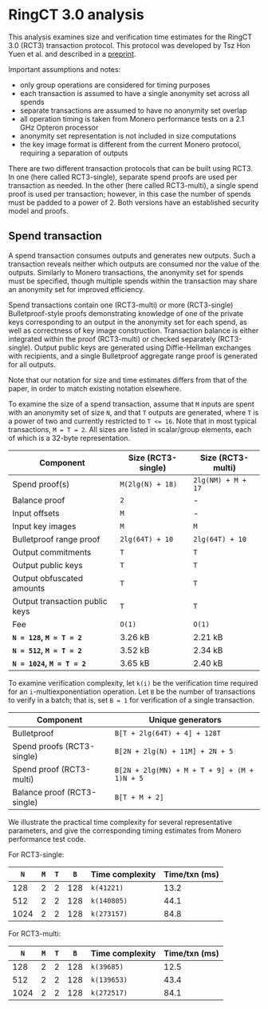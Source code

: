 # RingCT 3.0 analysis

This analysis examines size and verification time estimates for the RingCT 3.0 (RCT3) transaction protocol. This protocol was developed by Tsz Hon Yuen et al. and described in a [preprint](https://eprint.iacr.org/2019/508).

Important assumptions and notes:
- only group operations are considered for timing purposes
- each transaction is assumed to have a single anonymity set across all spends
- separate transactions are assumed to have no anonymity set overlap
- all operation timing is taken from Monero performance tests on a 2.1 GHz Opteron processor
- anonymity set representation is not included in size computations
- the key image format is different from the current Monero protocol, requiring a separation of outputs

There are two different transaction protocols that can be built using RCT3. In one (here called RCT3-single), separate spend proofs are used per transaction as needed. In the other (here called RCT3-multi), a single spend proof is used per transaction; however, in this case the number of spends must be padded to a power of 2. Both versions have an established security model and proofs.

## Spend transaction

A spend transaction consumes outputs and generates new outputs. Such a transaction reveals neither which outputs are consumed nor the value of the outputs. Similarly to Monero transactions, the anonymity set for spends must be specified, though multiple spends within the transaction may share an anonymity set for improved efficiency.

Spend transactions contain one (RCT3-multi) or more (RCT3-single) Bulletproof-style proofs demonstrating knowledge of one of the private keys corresponding to an output in the anonymity set for each spend, as well as correctness of key image construction. Transaction balance is either integrated within the proof (RCT3-multi) or checked separately (RCT3-single). Output public keys are generated using Diffie-Hellman exchanges with recipients, and a single Bulletproof aggregate range proof is generated for all outputs.

Note that our notation for size and time estimates differs from that of the paper, in order to match existing notation elsewhere.

To examine the size of a spend transaction, assume that `M` inputs are spent with an anonymity set of size `N`, and that `T` outputs are generated, where `T` is a power of two and currently restricted to `T <= 16`. Note that in most typical transactions, `M = T = 2`. All sizes are listed in scalar/group elements, each of which is a 32-byte representation.

Component | Size (RCT3-single) | Size (RCT3-multi)
--------- | ------------------ | -----------------
Spend proof(s) | `M(2lg(N) + 18)` | `2lg(NM) + M + 17`
Balance proof | `2` | -
Input offsets | `M` | -
Input key images | `M` | `M`
Bulletproof range proof | `2lg(64T) + 10` | `2lg(64T) + 10`
Output commitments | `T` | `T`
Output public keys | `T` | `T`
Output obfuscated amounts | `T` | `T`
Output transaction public keys | `T` | `T`
Fee | `O(1)` | `O(1)`
**`N = 128`, `M = T = 2`** | 3.26 kB | 2.21 kB
**`N = 512`, `M = T = 2`** | 3.52 kB | 2.34 kB
**`N = 1024`, `M = T = 2`** | 3.65 kB | 2.40 kB

To examine verification complexity, let `k(i)` be the verification time required for an `i`-multiexponentiation operation. Let `B` be the number of transactions to verify in a batch; that is, set `B = 1` for verification of a single transaction.

Component | Unique generators
--------- | -----------------
Bulletproof | `B[T + 2lg(64T) + 4] + 128T`
Spend proofs (RCT3-single) | `B[2N + 2lg(N) + 11M] + 2N + 5`
Spend proof (RCT3-multi) | `B[2N + 2lg(MN) + M + T + 9] + (M + 1)N + 5`
Balance proof (RCT3-single) | `B[T + M + 2]`

We illustrate the practical time complexity for several representative parameters, and give the corresponding timing estimates from Monero performance test code.

For RCT3-single:

`N` | `M` | `T` | `B` | Time complexity | Time/txn (ms)
--- | --- | --- | --- | --------------- | -------------
128 |   2 |   2 | 128 | `k(41221)`      | 13.2
512 |   2 |   2 | 128 | `k(140805)`     | 44.1
1024|   2 |   2 | 128 | `k(273157)`     | 84.8

For RCT3-multi:

`N` | `M` | `T` | `B` | Time complexity | Time/txn (ms)
--- | --- | --- | --- | --------------- | -------------
128 |   2 |   2 | 128 | `k(39685)`      | 12.5
512 |   2 |   2 | 128 | `k(139653)`     | 43.4
1024|   2 |   2 | 128 | `k(272517)`     | 84.1
